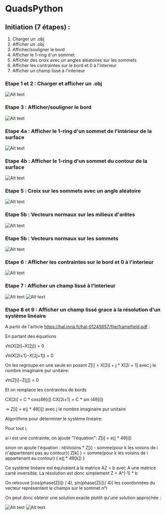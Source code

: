 # QuadsPython

## Initiation (7 étapes) :

1) Charger un .obj
2) Afficher un .obj
3) Afficher/souligner le bord
4) Afficher le 1-ring d'un sommet
5) Afficher des croix avec un angles aléatoires sur les sommets
6) Afficher les contraintes sur le bord et 0 à l'interieur
7) Afficher un champ lissé à l'interieur

### Etape 1 et 2 : Charger et afficher un .obj

![Alt text](/screenshots/ObjCreator.png?raw=true "Optional Title")

### Etape 3 : Afficher/souligner le bord

![Alt text](/screenshots/surface_entouree.png?raw=true "Optional Title")

### Etape 4a : Afficher le 1-ring d'un sommet de l'intérieur de la surface

![Alt text](/screenshots/capturewith1ring.png?raw=true "Optional Title")

### Etape 4b : Afficher le 1-ring d'un sommet du contour de la surface

![Alt text](/screenshots/1ringSurunbord.png?raw=true "Optional Title")


### Etape 5 : Croix sur les sommets avec un angle aléatoire

![Alt text](/screenshots/croixaleatoires.png?raw=true "Optional Title")

### Etape 5b : Vecteurs normaux sur les milieux d'arêtes

![Alt text](/screenshots/vecteursnormauxsurcanard.png?raw=true "Optional Title")


### Etape 5b : Vecteurs normaux sur les sommets

![Alt text](/screenshots/deuxiemeessai.png?raw=true "Optional Title")


### Etape 6 : Afficher les contraintes sur le bord et 0 à l'interieur

![Alt text](/screenshots/contraintes.png?raw=true "Optional Title")


### Etape 7 : Afficher un champ lissé à l'interieur

![Alt text](/screenshots/deuxiemeessai.png?raw=true "Optional Title")
![Alt text](/screenshots/duck_example.png?raw=true "Optional Title")

### Etape 8 et 9 : Afficher un champ lissé grace à la résolution d'un système linéaire

A partir de l'article https://hal.inria.fr/hal-01245657/file/framefield.pdf :

En partant des équations 

√π(X[2i]−X[2j]) = 0

√π(X[2i+1]−X[2j+1]) = 0

On les regroupe en une seule en posant Z[i] = X[2i] + j * X[2i + 1] avec j le nombre imaginaire pur unitaire: 

√π(Z[i]−Z[j]) = 0

Et on remplace les contraintes de bords 

CX[2i] = C * cos(4θ[i])
CX[2i+1] = C * sin (4θ[i]) 

-> Z[i] = e(j * 4θ[i]) avec j le nombre imaginaire pur unitaire

Algorithme pour déterminer le système linéaire:

Pour tout i,

  si i est une contrainte, on ajoute "l'équation": Z[i] = e(j * 4θ[i])
  
  sinon on ajoute l'équation : nbVoisins * Z[i] - somme(pour k les voisins de i n'appartenant pas au contour){ Z[k] } = somme(pour k les voisins de i appartenant au contour) { e(j * 4θ[k]) }

Ce système linéaire est équivalent à la matrice AZ = b avec A une matrice carré inversible.
La résolution est donc simplement Z = A^(-1) * b

On retrouve [cos(phase(Z[i]) / 4), sin(phase(Z[i])/ 4)] les coordonnées du vecteur représentant le champs sur le sommet n°i

On peut donc obtenir une solution exacte plutôt qu'une solution approchée : 

![Alt text](/screenshots/interpolationlineairecomplexe.png?raw=true "Optional Title")
![Alt text](/screenshots/duckcomplexe.png?raw=true "Optional Title")



